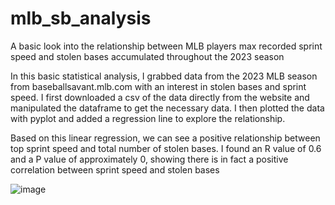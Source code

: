# mlb_sb_analysis
A basic look into the relationship between MLB players max recorded sprint speed and stolen bases accumulated throughout the 2023 season

In this basic statistical analysis, I grabbed data from the 2023 MLB season from baseballsavant.mlb.com with an interest in stolen bases and sprint speed. I first downloaded a csv of the data directly from the website and manipulated the dataframe to get the necessary data. I then plotted the data with pyplot and added a regression line to explore the relationship.

Based on this linear regression, we can see a positive relationship between top sprint speed and total number of stolen bases. I found an R value of 0.6 and a P value of approximately 0, showing there is in fact a positive correlation between sprint speed and stolen bases

![image](https://github.com/dschondo/mlb_sb_analysis/assets/97190481/754d1c69-2572-43cd-92c2-3586b31a975c)

